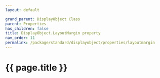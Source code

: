 ```yaml
---
layout: default

grand_parent: DisplayObject Class
parent: Properties
has_children: false
title: DisplayObject.LayoutMargin property
nav_order: 11
permalink: /package/standard/displayobject/properties/layoutmargin
---
```

# {{ page.title }}




